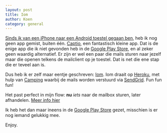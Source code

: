 ```yaml
---
layout: post
title: Iom
author: Koen
category: general
---
```

[Sinds ik van een iPhone naar een Android toestel gegaan ben](http://blog.10to1.be/general/2012/07/05/android/), heb ik nog geen app gemist, buiten één. [Captio](http://boonbits.com/captio/), een fantastisch kleine app. Dat is de enige app die ik niet gevonden heb in de [Google Play Store](http://play.google.com), en al zeker geen waardig alternatief. Er zijn er wel een paar die mails sturen naar jezelf maar die openen telkens de mailclient op je toestel. Dat is net die ene stap die er teveel aan is.

Dus heb ik er zelf maar eentje geschreven: [Iom](http://iomapp.net).
Iom draait op [Heroku](http://heroku.com), met hulp van [Camping](http://camping.io) waarbij de mails worden verstuurd via [SendGrid](http://sendgrid.com/). Fun fun fun!

Het past perfect in mijn flow: **nu** _iets_ naar de mailbox sturen, later afhandelen. [Meer info hier](http://iomapp.net)

Ik heb het dan maar ineens in de [Google Play Store](https://play.google.com/store/apps/details?id=be.tentoone) gezet, misschien is er nog iemand gelukkig mee.

Enjoy.